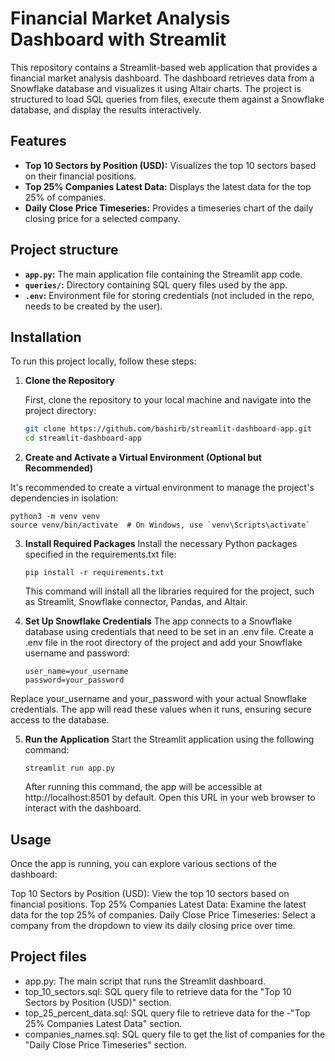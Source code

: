 # Financial Market Analysis Dashboard with Streamlit

This repository contains a Streamlit-based web application that provides a financial market analysis dashboard. The dashboard retrieves data from a Snowflake database and visualizes it using Altair charts. The project is structured to load SQL queries from files, execute them against a Snowflake database, and display the results interactively.

## Features

- **Top 10 Sectors by Position (USD):** Visualizes the top 10 sectors based on their financial positions.
- **Top 25% Companies Latest Data:** Displays the latest data for the top 25% of companies.
- **Daily Close Price Timeseries:** Provides a timeseries chart of the daily closing price for a selected company.

## Project structure

- **`app.py`:** The main application file containing the Streamlit app code.
- **`queries/`:** Directory containing SQL query files used by the app.
- **`.env`:** Environment file for storing credentials (not included in the repo, needs to be created by the user).

## Installation

To run this project locally, follow these steps:

1. **Clone the Repository**

   First, clone the repository to your local machine and navigate into the project directory:

   ```bash
   git clone https://github.com/bashirb/streamlit-dashboard-app.git
   cd streamlit-dashboard-app

   ```

2. **Create and Activate a Virtual Environment (Optional but Recommended)**

It's recommended to create a virtual environment to manage the project's dependencies in isolation:

    python3 -m venv venv
    source venv/bin/activate  # On Windows, use `venv\Scripts\activate`

3.  **Install Required Packages**
    Install the necessary Python packages specified in the requirements.txt file:

        pip install -r requirements.txt

    This command will install all the libraries required for the project, such as Streamlit, Snowflake connector, Pandas, and Altair.

4.  **Set Up Snowflake Credentials**
    The app connects to a Snowflake database using credentials that need to be set in an .env file. Create a .env file in the root directory of the project and add your Snowflake username and password:

        user_name=your_username
        password=your_password

Replace your_username and your_password with your actual Snowflake credentials. The app will read these values when it runs, ensuring secure access to the database.

5.  **Run the Application**
    Start the Streamlit application using the following command:

        streamlit run app.py

    After running this command, the app will be accessible at http://localhost:8501 by default. Open this URL in your web browser to interact with the dashboard.

## Usage

Once the app is running, you can explore various sections of the dashboard:

Top 10 Sectors by Position (USD): View the top 10 sectors based on financial positions.
Top 25% Companies Latest Data: Examine the latest data for the top 25% of companies.
Daily Close Price Timeseries: Select a company from the dropdown to view its daily closing price over time.

## Project files

- app.py: The main script that runs the Streamlit dashboard.
- top_10_sectors.sql: SQL query file to retrieve data for the "Top 10 Sectors by Position (USD)" section.
- top_25_percent_data.sql: SQL query file to retrieve data for the -"Top 25% Companies Latest Data" section.
- companies_names.sql: SQL query file to get the list of companies for the "Daily Close Price Timeseries" section.
